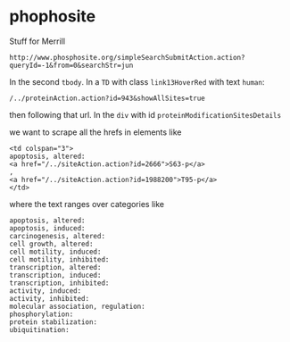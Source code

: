 # phophosite
Stuff for Merrill


```
http://www.phosphosite.org/simpleSearchSubmitAction.action?queryId=-1&from=0&searchStr=jun
```

In the second `tbody`.  In a `TD` with class `link13HoverRed` with text `human`:
```
/../proteinAction.action?id=943&showAllSites=true
```

then following that url. In the `div` with id `proteinModificationSitesDetails`

we want to scrape all the hrefs in elements like
```
<td colspan="3">
apoptosis, altered:
<a href="/../siteAction.action?id=2666">S63‑p</a>
,
<a href="/../siteAction.action?id=1988200">T95‑p</a>
</td>
```
where the text ranges over categories like
```
apoptosis, altered:
apoptosis, induced:
carcinogenesis, altered:
cell growth, altered:
cell motility, induced:
cell motility, inhibited:
transcription, altered:
transcription, induced:
transcription, inhibited:
activity, induced:
activity, inhibited:
molecular association, regulation:
phosphorylation:
protein stabilization:
ubiquitination:
```
